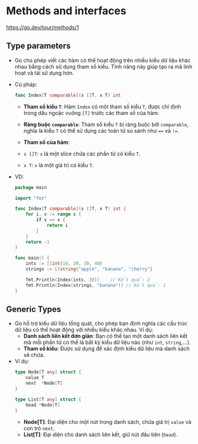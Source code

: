 # Methods and interfaces

https://go.dev/tour/methods/1

## Type parameters

- Go cho phép viết các hàm có thể hoạt động trên nhiều kiểu dữ liệu khác nhau bằng cách sử dụng tham số kiểu. Tính năng này giúp tạo ra mã linh hoạt và tái sử dụng hơn.

- Cú pháp:
    ```go
    func Index[T comparable](s []T, x T) int
    ```

    - **Tham số kiểu `T`**: Hàm `Index` có một tham số kiểu `T`, được chỉ định trong dấu ngoặc vuông `[T]` trước các tham số của hàm.

    - **Ràng buộc `comparable`**: Tham số kiểu `T` bị ràng buộc bởi `comparable`, nghĩa là kiểu `T` có thể sử dụng các toán tử so sánh như `==` và `!=`.

    - **Tham số của hàm**:
    - `s []T`: `s` là một slice chứa các phần tử có kiểu `T`.
    - `x T`: `x` là một giá trị có kiểu `T`.
- VD:
    ```go
    package main

    import "fmt"

    func Index[T comparable](s []T, x T) int {
        for i, v := range s {
            if v == x {
                return i
            }
        }
        return -1
    }

    func main() {
        ints := []int{10, 20, 30, 40}
        strings := []string{"apple", "banana", "cherry"}

        fmt.Println(Index(ints, 30))    // Kết quả: 2
        fmt.Println(Index(strings, "banana")) // Kết quả: 1
    }
    ```

## Generic Types

- Go hỗ trợ kiểu dữ liệu tổng quát, cho phép bạn định nghĩa các cấu trúc dữ liệu có thể hoạt động với nhiều kiểu khác nhau. Ví dụ:
    - **Danh sách liên kết đơn giản**: Bạn có thể tạo một danh sách liên kết mà mỗi phần tử có thể là bất kỳ kiểu dữ liệu nào (như `int`, `string`,...).
    - **Tham số kiểu**: Được sử dụng để xác định kiểu dữ liệu mà danh sách sẽ chứa.
- Ví dụ:
    ```go
    type Node[T any] struct {
        value T
        next  *Node[T]
    }

    type List[T any] struct {
        head *Node[T]
    }
    ```
    - **Node[T]**: Đại diện cho một nút trong danh sách, chứa giá trị `value` và con trỏ `next`.
    - **List[T]**: Đại diện cho danh sách liên kết, giữ nút đầu tiên (`head`). 
